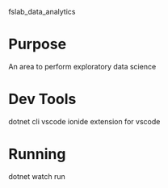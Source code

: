 fslab_data_analytics

# Purpose
An area to perform exploratory data science

# Dev Tools
dotnet cli
vscode
ionide extension for vscode

# Running
dotnet watch run <fs-file-or-root-of-project>

